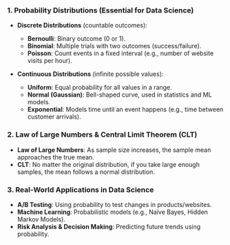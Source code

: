 ### **1. Probability Distributions (Essential for Data Science)**  
- **Discrete Distributions** (countable outcomes):
  - **Bernoulli**: Binary outcome (0 or 1).  
  - **Binomial**: Multiple trials with two outcomes (success/failure).  
  - **Poisson**: Count events in a fixed interval (e.g., number of website visits per hour).  

- **Continuous Distributions** (infinite possible values):  
  - **Uniform**: Equal probability for all values in a range.  
  - **Normal (Gaussian)**: Bell-shaped curve, used in statistics and ML models.  
  - **Exponential**: Models time until an event happens (e.g., time between customer arrivals).  


### **2. Law of Large Numbers & Central Limit Theorem (CLT)**  
- **Law of Large Numbers**: As sample size increases, the sample mean approaches the true mean.  
- **CLT**: No matter the original distribution, if you take large enough samples, the mean follows a normal distribution.  

### **3. Real-World Applications in Data Science**  
- **A/B Testing**: Using probability to test changes in products/websites.  
- **Machine Learning**: Probabilistic models (e.g., Naïve Bayes, Hidden Markov Models).  
- **Risk Analysis & Decision Making**: Predicting future trends using probability.  

